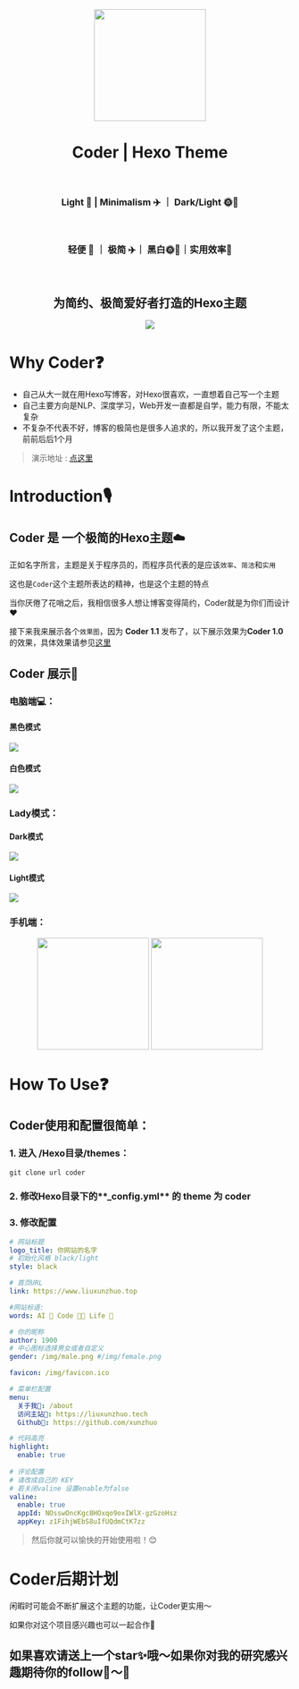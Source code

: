 <div align = "center">
  <img src="https://picreso.oss-cn-beijing.aliyuncs.com/boycoder.png" width="200px" />
  <h1> Coder | Hexo Theme</h1>
  <br>
  <h3> Light 🌲 | Minimalism ✈️ ｜ Dark/Light 🌞🌛</h3>
  <br>
  <h3>
    轻便 🌲 ｜ 极简 ✈️｜ 黑白🌞🌛｜实用效率🔨
  </h3>
  <br>
  <h2>为简约、极简爱好者打造的Hexo主题</h2>
  <img src="https://github.com/xunzhuo/hexo-theme-coder/raw/master/source/doc/hexocoder.png" />
</div>



# Why Coder❓

+ 自己从大一就在用Hexo写博客，对Hexo很喜欢，一直想着自己写一个主题
+ 自己主要方向是NLP、深度学习，Web开发一直都是自学，能力有限，不能太复杂
+ 不复杂不代表不好，博客的极简也是很多人追求的，所以我开发了这个主题，前前后后1个月

> 演示地址 : [点这里](https://www.liuxunzhuo.top)

# Introduction🎙️

## Coder 是 一个极简的Hexo主题☁️

正如名字所言，主题是关于程序员的，而程序员代表的是应该`效率`、`简洁`和`实用`

这也是`Coder`这个主题所表达的精神，也是这个主题的特点

当你厌倦了花哨之后，我相信很多人想让博客变得简约，Coder就是为你们而设计❤️

接下来我来展示各个`效果图`，因为 **Coder 1.1** 发布了，以下展示效果为**Coder 1.0**的效果，具体效果请参见[这里](https://www.liuxunzhuo.top)

## Coder 展示👀

### 电脑端💻：

#### 黑色模式

![](https://github.com/xunzhuo/hexo-theme-coder/raw/master/source/doc/gentle.png)

#### 白色模式

![](https://github.com/xunzhuo/hexo-theme-coder/raw/master/source/doc/light.png)

### Lady模式：

#### Dark模式

![](https://github.com/xunzhuo/hexo-theme-coder/raw/master/source/doc/lady1.png)

#### Light模式

![](https://github.com/xunzhuo/hexo-theme-coder/raw/master/source/doc/lady2.png)

### 手机端：

<div align = "center">
  <span> <img src="https://github.com/xunzhuo/hexo-theme-coder/raw/master/source/doc/phone1.png" width="200" /> <img src="https://github.com/xunzhuo/hexo-theme-coder/raw/master/source/doc/phone2.png" width="200"  /></span>
</div>



# How To Use❓



## Coder使用和配置很简单：

### 1. 进入 /Hexo目录/themes：

``` shell
git clone url coder
```

### 2. 修改Hexo目录下的**_config.yml** 的 **theme** 为 **coder**

### 3. 修改配置

````yaml
# 网站标题
logo_title: 你网站的名字
# 初始化风格 black/light
style: black

# 首页URL
link: https://www.liuxunzhuo.top

#网站标语:
words: AI 🤖️ Code 🧑‍💻 Life 🌈

# 你的昵称
author: 1900
# 中心图标选择男女或者自定义
gender: /img/male.png #/img/female.png

favicon: /img/favicon.ico

# 菜单栏配置
menu:
  关于我👀: /about
  访问主站🎉: https://liuxunzhuo.tech
  Github🐒: https://github.com/xunzhuo

# 代码高亮
highlight:
  enable: true
  
# 评论配置
# 请改成自己的 KEY
# 若关闭valine 设置enable为false
valine:
  enable: true
  appId: NOsswOncKgc8HOxqo9oxIWlX-gzGzoHsz
  appKey: z1FihjWEbS8uIfUQdmCtK7zz

````

> 然后你就可以愉快的开始使用啦！😊

# Coder后期计划

闲暇时可能会不断扩展这个主题的功能，让Coder更实用～

如果你对这个项目感兴趣也可以一起合作🤝

## 如果喜欢请送上一个star✨哦～如果你对我的研究感兴趣期待你的follow👬～🌈

